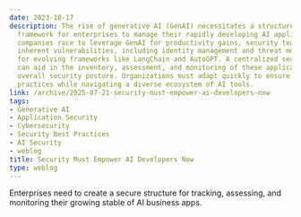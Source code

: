 ```yaml
---
date: 2023-10-17
description: The rise of generative AI (GenAI) necessitates a structured security
  framework for enterprises to manage their rapidly developing AI applications. As
  companies race to leverage GenAI for productivity gains, security teams must address
  inherent vulnerabilities, including identity management and threat modeling, particularly
  for evolving frameworks like LangChain and AutoGPT. A centralized security resource
  can aid in the inventory, assessment, and monitoring of these applications, enhancing
  overall security posture. Organizations must adapt quickly to ensure secure development
  practices while navigating a diverse ecosystem of AI tools.
link: /archive/2025-07-21-security-must-empower-ai-developers-now
tags:
- Generative AI
- Application Security
- Cybersecurity
- Security Best Practices
- AI Security
- weblog
title: Security Must Empower AI Developers Now
type: weblog
---
```


Enterprises need to create a secure structure for tracking, assessing, and monitoring their growing stable of AI business apps.

